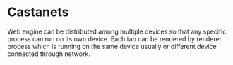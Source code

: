 # Castanets
Web engine can be distributed among multiple devices so that any specific process can run on its own device. Each tab can be rendered by renderer process which is running on the same device usually or different device connected through network.
